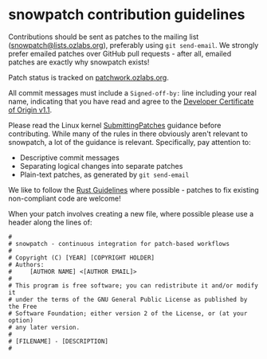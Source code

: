 snowpatch contribution guidelines
=================================

Contributions should be sent as patches to the mailing list
([snowpatch@lists.ozlabs.org](mailto:snowpatch@lists.ozlabs.org)),
preferably using `git send-email`. We strongly prefer emailed patches
over GitHub pull requests - after all, emailed patches are exactly why
snowpatch exists!

Patch status is tracked on [patchwork.ozlabs.org](https://patchwork.ozlabs.org/project/snowpatch/).

All commit messages must include a `Signed-off-by:` line including
your real name, indicating that you have read and agree to the
[Developer Certificate of Origin
v1.1](http://developercertificate.org).

Please read the Linux kernel
[SubmittingPatches](https://www.kernel.org/doc/Documentation/SubmittingPatches)
guidance before contributing. While many of the rules in there
obviously aren't relevant to snowpatch, a lot of the guidance is
relevant. Specifically, pay attention to:

 * Descriptive commit messages
 * Separating logical changes into separate patches
 * Plain-text patches, as generated by `git send-email`

We like to follow the [Rust Guidelines](https://aturon.github.io/)
where possible - patches to fix existing non-compliant code are
welcome!

When your patch involves creating a new file, where possible please
use a header along the lines of:

```
#
# snowpatch - continuous integration for patch-based workflows
#
# Copyright (C) [YEAR] [COPYRIGHT HOLDER]
# Authors:
#     [AUTHOR NAME] <[AUTHOR EMAIL]>
#
# This program is free software; you can redistribute it and/or modify it
# under the terms of the GNU General Public License as published by the Free
# Software Foundation; either version 2 of the License, or (at your option)
# any later version.
#
# [FILENAME] - [DESCRIPTION]
#
```